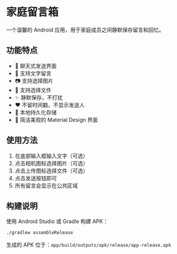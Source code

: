# 家庭留言箱

一个温馨的 Android 应用，用于家庭成员之间静默保存留言和回忆。

## 功能特点

- 💬 聊天式发送界面
- 📝 支持文字留言
- 📷 支持选择图片
- 📎 支持选择文件
- ✨ 静默保存，不打扰
- ❤️ 不留时间戳，不显示发送人
- 💾 本地持久化存储
- 🎨 简洁美观的 Material Design 界面

## 使用方法

1. 在底部输入框输入文字（可选）
2. 点击相机图标选择图片（可选）
3. 点击上传图标选择文件（可选）
4. 点击发送按钮即可
5. 所有留言会显示在公共区域

## 构建说明

使用 Android Studio 或 Gradle 构建 APK：

```bash
./gradlew assembleRelease
```

生成的 APK 位于：`app/build/outputs/apk/release/app-release.apk` 